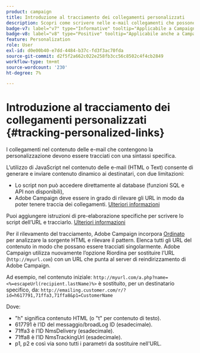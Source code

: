 ```yaml
---
product: campaign
title: Introduzione al tracciamento dei collegamenti personalizzati
description: Scopri come scrivere nelle e-mail collegamenti che possono essere personalizzati e supportare il tracciamento in Campaign
badge-v7: label="v7" type="Informative" tooltip="Applicabile a Campaign Classic v7"
badge-v8: label="v8" type="Positive" tooltip="Applicabile anche a Campaign v8"
feature: Personalization
role: User
exl-id: d0e00b40-e7dd-4484-b37c-fd3f3ac70fda
source-git-commit: d2f5f2a662c022e258fb3cc56c8502c4f4cb2849
workflow-type: tm+mt
source-wordcount: '230'
ht-degree: 7%

---
```


# Introduzione al tracciamento dei collegamenti personalizzati {#tracking-personalized-links}

I collegamenti nel contenuto delle e-mail che contengono la personalizzazione devono essere tracciati con una sintassi specifica.

L’utilizzo di JavaScript nel contenuto delle e-mail (HTML o Text) consente di generare e inviare contenuto dinamico ai destinatari, con due limitazioni:

* Lo script non può accedere direttamente al database (funzioni SQL e API non disponibili),
* Adobe Campaign deve essere in grado di rilevare gli URL in modo da poter tenere traccia dei collegamenti. [Ulteriori informazioni](detecting-tracking-urls.md)

Puoi aggiungere istruzioni di pre-elaborazione specifiche per scrivere lo script dell’URL e tracciarlo. [Ulteriori informazioni](pre-processing-instructions.md)

Per il rilevamento del tracciamento, Adobe Campaign incorpora [Ordinato](https://www.html-tidy.org/) per analizzare la sorgente HTML e rilevare il pattern. Elenca tutti gli URL del contenuto in modo che possano essere tracciati singolarmente. Adobe Campaign utilizza nuovamente l’opzione Riordina per sostituire l’URL (`http://myurl.com`) con un URL che punta al server di reindirizzamento di Adobe Campaign.

Ad esempio, nel contenuto iniziale: `http://myurl.com/a.php?name=<%=escapeUrl(recipient.lastName)%>` è sostituito, per un destinatario specifico, da: `http://emailing.customer.com/r/?id=h617791,71ffa3,71ffa8&p1=CustomerName`

Dove:

* &quot;h&quot; significa contenuto HTML (o &quot;t&quot; per contenuto di testo).
* 617791 è l’ID del messaggio/broadLog ID (esadecimale).
* 71ffa3 è l’ID NmsDelivery (esadecimale).
* 71ffa8 è l’ID NmsTrackingUrl (esadecimale).
* p1, p2 e così via sono tutti i parametri da sostituire nell&#39;URL.
